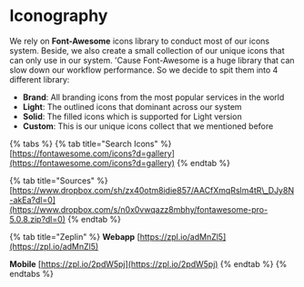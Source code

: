 # Iconography

We rely on **Font-Awesome** icons library to conduct most of our icons system. Beside, we also create a small collection of our unique icons that can only use in our system. 'Cause Font-Awesome is a huge library that can slow down our workflow performance. So we decide to spit them into 4 different library: 

* **Brand**: All branding icons from the most popular services in the world
* **Light**: The outlined icons that dominant across our system
* **Solid**: The filled icons which is supported for Light version
* **Custom**: This is our unique icons collect that we mentioned before

{% tabs %}
{% tab title="Search Icons" %}
[https://fontawesome.com/icons?d=gallery](https://fontawesome.com/icons?d=gallery)
{% endtab %}

{% tab title="Sources" %}
[https://www.dropbox.com/sh/zx40otm8idie857/AACfXmqRslm4tR\_DJy8N-akEa?dl=0](https://www.dropbox.com/s/n0x0vwqazz8mbhy/fontawesome-pro-5.0.8.zip?dl=0)
{% endtab %}

{% tab title="Zeplin" %}
**Webapp** [https://zpl.io/adMnZl5](https://zpl.io/adMnZl5)

**Mobile**  [https://zpl.io/2pdW5pj](https://zpl.io/2pdW5pj)
{% endtab %}
{% endtabs %}



